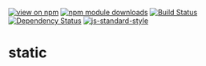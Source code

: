 [![view on npm](http://img.shields.io/npm/v/local-web-server-static.svg)](https://www.npmjs.org/package/local-web-server-static)
[![npm module downloads](http://img.shields.io/npm/dt/local-web-server-static.svg)](https://www.npmjs.org/package/local-web-server-static)
[![Build Status](https://travis-ci.org/local-web-server/static.svg?branch=master)](https://travis-ci.org/local-web-server/static)
[![Dependency Status](https://david-dm.org/local-web-server/static.svg)](https://david-dm.org/local-web-server/static)
[![js-standard-style](https://img.shields.io/badge/code%20style-standard-brightgreen.svg)](https://github.com/feross/standard)

# static
